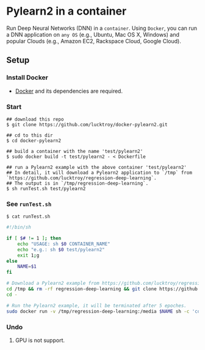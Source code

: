 Pylearn2 in a container
===============

Run Deep Neural Networks (DNN) in a `container`. Using `Docker`, you can run a DNN application on `any OS` (e.g., Ubuntu, Mac OS X, Windows) and popular Clouds (e.g., Amazon EC2, Rackspace Cloud, Google Cloud). 

Setup
-----

### Install Docker
* [Docker](https://www.docker.io/) and its dependencies are required. 


### Start

```
## download this repo
$ git clone https://github.com/lucktroy/docker-pylearn2.git

## cd to this dir
$ cd docker-pylearn2

## build a container with the name 'test/pylearn2'
$ sudo docker build -t test/pylearn2 - < Dockerfile

## run a Pylearn2 example with the above container 'test/pylearn2'
## In detail, it will download a Pylearn2 application to `/tmp` from `https://github.com/lucktroy/regression-deep-learning`. 
## The output is in `/tmp/regression-deep-learning`.
$ sh runTest.sh test/pylearn2
```

### See `runTest.sh`
```
$ cat runTest.sh
```
```sh
#!/bin/sh

if [ $# != 1 ]; then
    echo "USAGE: sh $0 CONTAINER_NAME"
    echo "e.g.: sh $0 test/pylearn2"
    exit 1;g
else
    NAME=$1
fi

# Download a Pylearn2 example from https://github.com/lucktroy/regression-deep-learning
cd /tmp && rm -rf regression-deep-learning && git clone https://github.com/lucktroy/regression-deep-learning.git
cd -

# Run the Pylearn2 example, it will be terminated after 5 epoches.
sudo docker run -v /tmp/regression-deep-learning:/media $NAME sh -c 'cd /media/example-pylearn2 && sh runTest.sh'

```

### Undo
1. GPU is not support. 